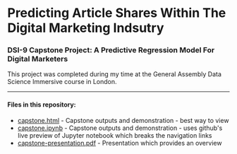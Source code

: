 # Predicting Article Shares Within The Digital Marketing Indsutry

### DSI-9 Capstone Project: A Predictive Regression Model For Digital Marketers

This project was completed during my time at the General Assembly Data Science Immersive course in London.

- - - -
#### Files in this repository:

* [capstone.html](https://algrt-hm.github.io/equity-recs/capstone.html) - Capstone outputs and demonstration - best way to view
* [capstone.ipynb](capstone.ipynb) - Capstone outputs and demonstration - uses github's live preview of Jupyter notebook which breaks the navigation links
* [capstone-presentation.pdf](capstone-presentation.pdf) - Presentation which provides an overview
